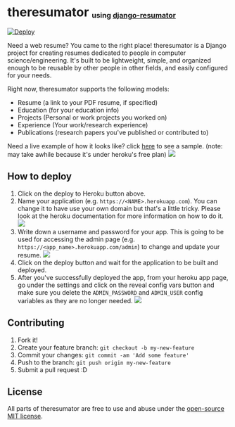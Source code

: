 # theresumator  <sub><sup><sub> using [django-resumator](https://github.com/AmmsA/django-resumator/)</sup></sub></sup>
[![Deploy](https://www.herokucdn.com/deploy/button.svg)](https://heroku.com/deploy)

Need a web resume? You came to the right place! theresumator is a Django project for creating resumes dedicated to people in computer science/engineering. It's built to be lightweight, simple, and organized enough to be reusable by other people in other fields, and easily configured for your needs.

Right now, theresumator supports the following models: 
* Resume (a link to your PDF resume, if specified)
* Education (for your education info)
* Projects (Personal or work projects you worked on)
* Experience (Your work/research experience)
* Publications (research papers you've published or contributed to)

Need a live example of how it looks like? click [here](https://django-resumator.herokuapp.com/) to see a sample.  (note: may take awhile because it's under heroku's free plan)
[![](https://cloud.githubusercontent.com/assets/748271/11058151/802d9360-8745-11e5-87db-e91806c8a8c4.png)](https://django-resumator.herokuapp.com/)

## How to deploy
1. Click on the deploy to Heroku button above.
2. Name your application (e.g. `https://<NAME>.herokuapp.com`). You can change it to have use your own domain but that's a little tricky. Please look at the heroku documentation for more information on how to do it.
![](https://raw.githubusercontent.com/AmmsA/theresumator/master/github_images/app_name.png)
3. Write down a username and password for your app. This is going to be used for accessing the admin page (e.g. `https://<app_name>.herokuapp.com/admin`) to change and update your resume.
![](https://raw.githubusercontent.com/AmmsA/theresumator/master/github_images/passwords.png)
4. Click on the deploy button and wait for the application to be built and deployed.
5. After you've successfully deployed the app, from your heroku app page, go under the settings and click on the reveal config vars button and make sure you delete the `ADMIN_PASSWORD` and `ADMIN_USER` config variables as they are no longer needed.
![](https://raw.githubusercontent.com/AmmsA/theresumator/master/github_images/config_vars.png)


## Contributing

1. Fork it!
2. Create your feature branch: `git checkout -b my-new-feature`
3. Commit your changes: `git commit -am 'Add some feature'`
4. Push to the branch: `git push origin my-new-feature`
5. Submit a pull request :D

## License

All parts of theresumator are free to use and abuse under the [open-source MIT license](https://github.com/AmmsA/theresumator/blob/master/LICENSE).

